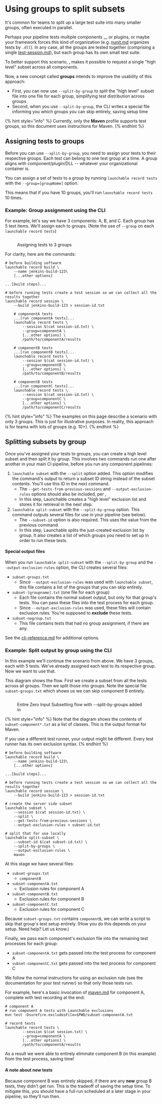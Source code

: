 # Using groups to split subsets

It's common for teams to split up a large test suite into many smaller groups, often executed in parallel.

Perhaps your pipeline tests multiple components __ or plugins, or maybe your framework forces this kind of organization (e.g. [nunit.md](../../../../../resources/integrations/nunit.md "mention") organizes tests by `.dll`). In any case, all the groups are tested together (comprising a single [test-session.md](../../../../../concepts/test-session.md "mention")), but each group has its own small test suite.

To better support this scenario, [.](./ "mention") makes it possible to request a single "high level" subset across all components.

Now, a new concept called **groups** intends to improve the usability of this approach:

* First, you can now use `--split-by-group` to split the "high level" subset file into one file for each group, simplifying test distribution across groups
* Second, when you use `--split-by-group`, the CLI writes a special file informing you which groups you can skip entirely, saving setup time

{% hint style="info" %}
Currently, only the **Maven** profile supports test groups, so this document uses instructions for Maven.
{% endhint %}

## Assigning tests to groups

Before you can use `--split-by-group`, you need to assign your tests to their respective groups. Each test can belong to one test group at a time. A group aligns with component/plugin/DLL -- whatever your organizational container is.

You can assign a set of tests to a group by running `launchable record tests` with the `--group=[groupName]` option.

This means that if you have 10 groups, you'll run `launchable record tests` 10 times.

### Example: Group assignment using the CLI

For example, let's say we have 3 components: A, B, and C. Each group has 5 test items. We'll assign each to groups. (Note the use of `--group` on each `launchable record tests`)

<figure><img src="../../../../../.gitbook/assets/groups-2-record-after.png" alt=""><figcaption><p>Assigning tests to 3 groups</p></figcaption></figure>

For clarity, here are the commands:

```
# before building software
launchable record build \
    --name jenkins-build-123\
    [...other options]

...[build steps]...

# before running tests create a test session so we can collect all the results together
launchable record session \
    --build jenkins-build-123 > session-id.txt

    # componentA tests
    ...[run componentA tests]...
    launchable record tests \
        --session $(cat session-id.txt) \
        --group=componentA \
        [...other options] \
        /path/to/componentA/results

    # componentB tests
    ...[run componentB tests]...
    launchable record tests \
        --session $(cat session-id.txt) \
        --group=componentB \
        [...other options] \
        /path/to/componentB/results
    
    # componentB tests
    ...[run componentC tests]...
    launchable record tests \
        --session $(cat session-id.txt) \
        --group=componentC \
        [...other options] \
        /path/to/componentC/results
```

{% hint style="info" %}
The examples on this page describe a scenario with only 3 groups. This is just for illustrative purposes. In reality, this approach is for teams with lots of groups (e.g. 10+).
{% endhint %}

## Splitting subsets by group

Once you've assigned your tests to groups, you can create a high level subset and then split it by group. This involves two commands run one after another in your main CI pipeline, before you run any component pipelines:

1. `launchable subset` with the `--split` option added. This option modifies the command's output to return a subset ID string instead of the subset contents. You'll use this ID in the next command.
   * The `--get-tests-from-previous-sessions` and `--output-exclusion-rules` options should also be included, per [.](./ "mention")
   * In this step, Launchable creates a "high level" exclusion list and stores it for retrieval in the next step.
2. `launchable split-subset` with the `--split-by-group` option. This command outputs several files for use in your pipeline (see below).
   * The `--subset-id` option is also required. This uses the value from the previous command.
   * In this step, Launchable splits the just-created exclusion list by group. It also creates a list of which groups you need to set up in order to run these tests.

#### Special output files

When you run `launchable split-subset` with the `--split-by-group` and the `--output-exclusion-rules` option, the CLI creates several files:

* `subset-groups.txt`
  * Since `--output-exclusion-rules` was used with `launchable subset`, this file contains a list of the groups that you can skip entirely.
* `subset-[groupname].txt` (one file for each group)
  * Each file contains the normal subset output, but only for that group's tests. You can pass these files into the test process for each group.
  * Since `--output-exclusion-rules` was used, these files will contain exclusion rules. You're supposed to **exclude** these tests.
* `subset-nogroup.txt`
  * This file contains tests that had no group assignment, if there are any.

See the [cli-reference.md](../../../../../resources/cli-reference.md "mention") for additional options.

### Example: Split output by group using the CLI

In this example we'll continue the scenario from above. We have 3 groups, each with 5 tests. We've already assigned each test to its respective group. Now we want to use that.

This diagram shows the flow. First we create a subset from all the tests across all groups. Then we split those into groups. Note the special file `subset-groups.txt` which shows us we can skip component B entirely.

<figure><img src="../../../../../.gitbook/assets/zis-with-groups.png" alt=""><figcaption><p>Entire Zero Input Subsetting flow with --split-by-groups added in</p></figcaption></figure>

{% hint style="info" %}
Note that the diagram shows the contents of `subset-component*.txt` as a list of classes. This is the output format for Maven.

If you use a different test runner, your output might be different. Every test runner has its own exclusion syntax.
{% endhint %}

```
# before building software
launchable record build \
    --name jenkins-build-123\
    [...other options]

...[build steps]...

# before running tests create a test session so we can collect all the results together
launchable record session \
    --build jenkins-build-123 > session-id.txt

# create the server side subset
launchable subset \
    --session $(cat session-id.txt) \
    --split \
    --get-tests-from-previous-sessions \
    --output-exclusion-rules > subset-id.txt

# split that for use locally
launchable split-subset \
    --subset-id $(cat subset-id.txt) \
    --split-by-groups \
    --output-exclusion-rules \
    maven
```

At this stage we have several files:

* `subset-groups.txt`
  * `componentB`
* `subset-componentA.txt`
  * Exclusion rules for component A
* `subset-componentB.txt`
  * Exclusion rules for component B
* `subset-componentC.txt`
  * Exclusion rules for component C

Because `subset-groups.txt` contains `componentB`, we can write a script to skip that group's test setup entirely. (How you do this depends on your setup. Need help? Let us know.)

Finally, we pass each component's exclusion file into the remaining test processes for each group:

* `subset-componentA.txt` gets passed into the test process for component A
* `subset-componentC.txt` gets passed into the test process for component C

We follow the normal instructions for using an exclusion rule (see the documentation for your test runner) so that only those tests run.

For example, here's a basic invocation of [maven.md](../../../../../resources/integrations/maven.md "mention") for component A, complete with test recording at the end:

```
# component A
# run component A tests with Launchable exclusions
mvn test -Dsurefire.excludesFile=$PWD/subset-componentA.txt

# record tests
launchable record tests \
        --session $(cat session.txt) \
        --group=componentA \
        [...other options] \
        /path/to/componentA/results
```

As a result we were able to entirely eliminate component B (in this example) from the test process, saving time!

#### A note about new tests

Because component B was entirely skipped, if there are any **new** group B tests, they didn't get run. This is the tradeoff of saving the setup time. To mitigate this, you should have a full run scheduled at a later stage in your pipeline, so they'll run then.
